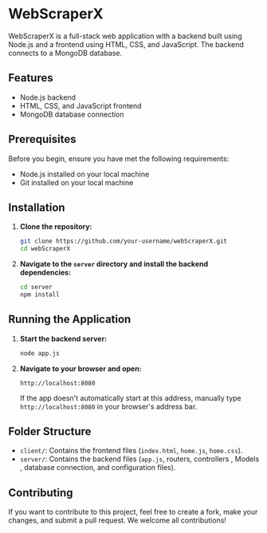 # WebScraperX

WebScraperX is a full-stack web application with a backend built using Node.js and a frontend using HTML, CSS, and JavaScript. The backend connects to a MongoDB database.

## Features

- Node.js backend
- HTML, CSS, and JavaScript frontend
- MongoDB database connection

## Prerequisites

Before you begin, ensure you have met the following requirements:

- Node.js installed on your local machine
- Git installed on your local machine


## Installation

1. **Clone the repository:**

    ```sh
    git clone https://github.com/your-username/webScraperX.git
    cd webScraperX
    ```

2. **Navigate to the `server` directory and install the backend dependencies:**

    ```sh
    cd server
    npm install
    ```

## Running the Application

1. **Start the backend server:**

    ```sh
    node app.js
    ```

2. **Navigate to your browser and open:**

    ```
    http://localhost:8080
    ```

    If the app doesn't automatically start at this address, manually type `http://localhost:8080` in your browser's address bar.

## Folder Structure

- `client/`: Contains the frontend files (`index.html`, `home.js`, `home.css`).
- `server/`: Contains the backend files (`app.js`, routers, controllers , Models , database connection, and configuration files).

## Contributing

If you want to contribute to this project, feel free to create a fork, make your changes, and submit a pull request. We welcome all contributions!

